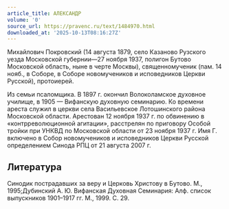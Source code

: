 ```yaml
---
article_title: АЛЕКСАНДР
volume: '0'
source_url: https://pravenc.ru/text/1484970.html
downloaded_at: '2025-10-13T08:16:27Z'
---
```


Михайлович Покровский (14 августа 1879, село Казаново Рузского уезда Московской губернии—27 ноября 1937, полигон Бутово Московской область, ныне в черте Москвы), священномученик (пам. 14 нояб., в Соборе, в Соборе новомучеников и исповедников Церкви Русской), протоиерей.

Из семьи псаломщика. В 1897 г. окончил Волоколамское духовное училище, в 1905 — Вифанскую духовную семинарию. Ко времени ареста служил в церкви села Васильевское Лотошинского района Московской области. Арестован 12 ноября 1937 г. по обвинению в «контрреволюционной агитации», расстрелян по приговору Особой тройки при УНКВД по Московской области от 23 ноября 1937 г. Имя Г. включено в Собор новомучеников и исповедников Церкви Русской определением Синода РПЦ от 21 августа 2007 г.

## Литература

Синодик пострадавших за веру и Церковь Христову в Бутово. М., 1995;Дубинский А. Ю. Вифанская Духовная Семинария: Алф. список выпускников 1901–1917 гг. М., 1999. С. 29.
